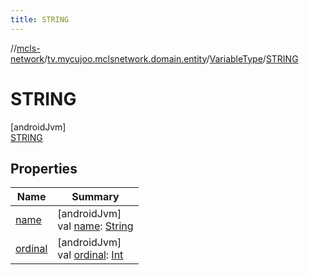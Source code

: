 ```yaml
---
title: STRING
---
```

//[mcls-network](../../../../index.html)/[tv.mycujoo.mclsnetwork.domain.entity](../../index.html)/[VariableType](../index.html)/[STRING](index.html)



# STRING



[androidJvm]\
[STRING](index.html)



## Properties


| Name | Summary |
|---|---|
| [name](../../../tv.mycujoo.mclsnetwork.network.socket/-b-f-f-r-t-listener/-b-f-f-rt-message/-d-e-b-u-g/index.html#-372974862%2FProperties%2F-506170386) | [androidJvm]<br>val [name](../../../tv.mycujoo.mclsnetwork.network.socket/-b-f-f-r-t-listener/-b-f-f-rt-message/-d-e-b-u-g/index.html#-372974862%2FProperties%2F-506170386): [String](https://kotlinlang.org/api/latest/jvm/stdlib/kotlin/-string/index.html) |
| [ordinal](../../../tv.mycujoo.mclsnetwork.network.socket/-b-f-f-r-t-listener/-b-f-f-rt-message/-d-e-b-u-g/index.html#-739389684%2FProperties%2F-506170386) | [androidJvm]<br>val [ordinal](../../../tv.mycujoo.mclsnetwork.network.socket/-b-f-f-r-t-listener/-b-f-f-rt-message/-d-e-b-u-g/index.html#-739389684%2FProperties%2F-506170386): [Int](https://kotlinlang.org/api/latest/jvm/stdlib/kotlin/-int/index.html) |

